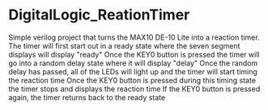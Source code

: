 # DigitalLogic_ReationTimer
Simple verilog project that turns the MAX10 DE-10 Lite into a reaction timer.
The timer will first start out in a ready state where the seven segment displays will display "ready"
Once the KEY0 button is pressed the timer will go into a random delay state where it will display "delay"
Once the random delay has passed, all of the LEDs will light up and the timer will start timing the reaction time
Once the KEY0 button is pressed during this timing state the timer stops and displays the reaction time
If the KEY0 button is pressed again, the timer returns back to the ready state
